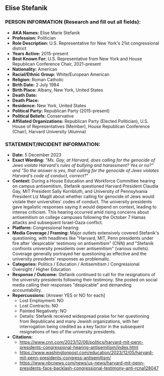 ## Elise Stefanik

### PERSON INFORMATION (Research and fill out all fields):
- **AKA Names:** Elise Marie Stefanik
- **Profession:** Politician
- **Role Description:** U.S. Representative for New York's 21st congressional district
- **Years Active:** 2015-present
- **Best Known For:** U.S. Representative from New York and House Republican Conference Chair, 2021-present
- **Nationality:** American
- **Racial/Ethnic Group:** White/European American
- **Religion:** Roman Catholic
- **Birth Date:** 2 July 1984
- **Birth Place:** Albany, New York, United States
- **Death Date:** 
- **Death Place:** 
- **Residence:** New York, United States
- **Political Party:** Republican Party (2015-present)
- **Political Beliefs:** Conservative
- **Affiliated Organizations:** Republican Party (Elected Politician), U.S. House of Representatives (Member), House Republican Conference (Chair), Harvard University (Alumna)

### STATEMENT/INCIDENT INFORMATION:
- **Date:** 5 December 2023
- **Exact Wording:** *"Ms. Gay, at Harvard, does calling for the genocide of Jews violate Harvard's rules of bullying and harassment? Yes or no?" and "So the answer is yes, that calling for the genocide of Jews violates Harvard's code of conduct, correct?"*
- **Context:** During a House Education and Workforce Committee hearing on campus antisemitism, Stefanik questioned Harvard President Claudia Gay, MIT President Sally Kornbluth, and University of Pennsylvania President Liz Magill about whether calling for genocide of Jews would violate their universities' codes of conduct. The university presidents gave legalistic responses saying it would depend on context, leading to intense criticism. This hearing occurred amid rising concerns about antisemitism on college campuses following the October 7 Hamas attacks and subsequent Israel-Gaza conflict.
- **Platform:** Congressional hearing
- **Media Coverage / Framing:** Major outlets extensively covered Stefanik's questioning, with headlines like "Harvard, MIT, Penn presidents under fire after 'despicable' testimony on antisemitism" (CNN) and "Stefanik confronts university presidents over antisemitism" (various outlets). Coverage generally portrayed her questioning as effective and the university presidents' responses as problematic.
- **Categories:** Politics / Education / Antisemitism / Congressional Oversight / Higher Education
- **Response / Outcome:** Stefanik continued to call for the resignations of the university presidents following their testimony. She posted on social media calling their responses "despicable" and demanding accountability.
- **Repercussions:** [Answer YES or NO for each]
  - Lost Employment: NO
  - Lost Contracts: NO
  - Painted Negatively: NO
  - Details: Stefanik received widespread praise for her questioning from Republicans and many Jewish organizations, with her interrogation being credited as a key factor in the subsequent resignations of two of the university presidents.
- **Citations:** 
  - https://www.cnn.com/2023/12/06/politics/harvard-mit-penn-presidents-congressional-hearing-antisemitism/index.html
  - https://www.washingtonpost.com/education/2023/12/05/harvard-mit-penn-presidents-congress-antisemitism/
  - https://www.nbcnews.com/news/us-news/harvard-mit-penn-presidents-face-backlash-congressional-testimony-anti-rcna128047